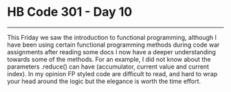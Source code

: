 # HB Code 301 - Day 10

<hr />

<p>
This Friday we saw the introduction to functional programming, although I have been using certain functional programming methods during code war assignments after reading some docs I now have a deeper understanding towards some of the methods. For an example, I did not know about the parameters .reduce() can have (accumulator, current value and current index). In my opinion FP styled code are difficult to read, and hard to wrap your head around the logic but the elegance is worth the time effort. 
</p>
